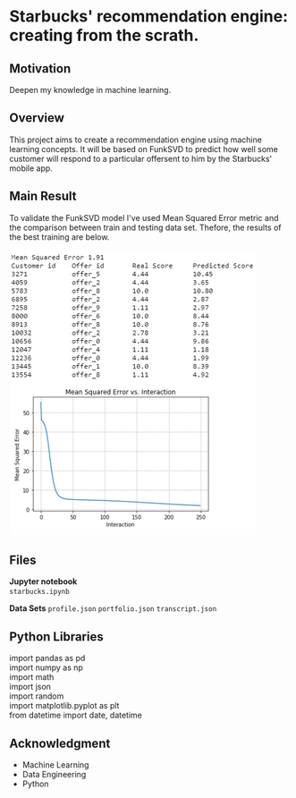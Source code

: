 # Starbucks' recommendation engine: creating from the scrath.

## Motivation
Deepen my knowledge in machine learning.

## Overview

This project aims to create a recommendation engine using machine learning concepts. It will be based on FunkSVD to predict how well some customer will respond to a particular offersent to him by the Starbucks' mobile app.

## Main Result

To validate the FunkSVD model I've used Mean Squared Error metric and the comparison between train and testing data set. 
Thefore, the results of the best training are below.

![results](images/main-result.png)

## Files 

**Jupyter notebook**  
`starbucks.ipynb` 

**Data Sets**
`profile.json` 
`portfolio.json`
`transcript.json`

## Python Libraries

import pandas as pd  
import numpy as np  
import math  
import json  
import random  
import matplotlib.pyplot as plt  
from datetime import date, datetime  

## Acknowledgment

* Machine Learning
* Data Engineering
* Python




  

  
	